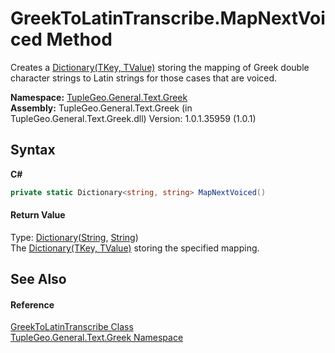 # GreekToLatinTranscribe.MapNextVoiced Method 
 

Creates a <a href="http://msdn2.microsoft.com/en-us/library/xfhwa508" target="_blank">Dictionary(TKey, TValue)</a> storing the mapping of Greek double character strings to Latin strings for those cases that are voiced.

**Namespace:**&nbsp;<a href="N_TupleGeo_General_Text_Greek">TupleGeo.General.Text.Greek</a><br />**Assembly:**&nbsp;TupleGeo.General.Text.Greek (in TupleGeo.General.Text.Greek.dll) Version: 1.0.1.35959 (1.0.1)

## Syntax

**C#**<br />
``` C#
private static Dictionary<string, string> MapNextVoiced()
```


#### Return Value
Type: <a href="http://msdn2.microsoft.com/en-us/library/xfhwa508" target="_blank">Dictionary</a>(<a href="http://msdn2.microsoft.com/en-us/library/s1wwdcbf" target="_blank">String</a>, <a href="http://msdn2.microsoft.com/en-us/library/s1wwdcbf" target="_blank">String</a>)<br />The <a href="http://msdn2.microsoft.com/en-us/library/xfhwa508" target="_blank">Dictionary(TKey, TValue)</a> storing the specified mapping.

## See Also


#### Reference
<a href="T_TupleGeo_General_Text_Greek_GreekToLatinTranscribe">GreekToLatinTranscribe Class</a><br /><a href="N_TupleGeo_General_Text_Greek">TupleGeo.General.Text.Greek Namespace</a><br />